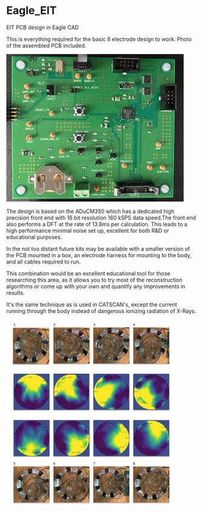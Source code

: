 # Eagle_EIT
EIT PCB design in Eagle CAD

This is everything required for the basic 8 electrode design to work. Photo of the assembled PCB included. 

![alt text](images/PCB.png "EIT PCB")

The design is based on the ADuCM350 which has a dedicated high precision front end with 16 bit resolution 160 kSPS data speed.The front end also performs a DFT at the rate of 13.8ms per calculation. This leads to a high performance minimal noise set up, excellent for both R&D or educational purposes. 

In the not too distant future kits may be available with a smaller version of the PCB mounted in a box, an electrode harness for mounting to the body, and all cables required to run. 

This combination would be an excellent educational tool for those researching this area, as it allows you to try most of the reconstruction algorithms or come up with your own and quantify any improvements in results. 

It's the same technique as is used in CATSCAN's, except the current running through the body instead of dangerous ionizing radiation of X-Rays. 

![alt text](images/eit_anti-clockwise_motion.png "EIT example")



